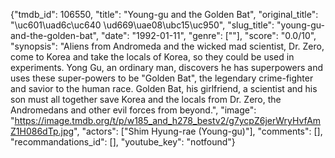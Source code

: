 {"tmdb_id": 106550, "title": "Young-gu and the Golden Bat", "original_title": "\uc601\uad6c\uc640 \ud669\uae08\ubc15\uc950", "slug_title": "young-gu-and-the-golden-bat", "date": "1992-01-11", "genre": [""], "score": "0.0/10", "synopsis": "Aliens from Andromeda and the wicked mad scientist, Dr. Zero, come to Korea and take the locals of Korea, so they could be used in experiments. Yong Gu, an ordinary man, discovers he has superpowers and uses these super-powers to be \"Golden Bat\", the legendary crime-fighter and savior to the human race. Golden Bat, his girlfriend, a scientist and his son must all together save Korea and the locals from Dr. Zero, the Andromedans and other evil forces from beyond.", "image": "https://image.tmdb.org/t/p/w185_and_h278_bestv2/g7ycpZ6jerWryHvfAmZ1H086dTp.jpg", "actors": ["Shim Hyung-rae (Young-gu)"], "comments": [], "recommandations_id": [], "youtube_key": "notfound"}